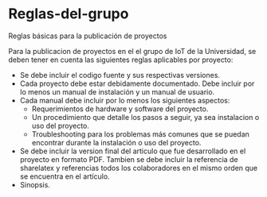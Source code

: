 # Reglas-del-grupo
Reglas básicas para la publicación de proyectos

Para la publicacion de proyectos en el el grupo de IoT de la Universidad, se deben tener en cuenta las siguientes reglas aplicables por proyecto:
  * Se debe incluir el codigo fuente y sus respectivas versiones.
  * Cada proyecto debe estar debidamente documentado. Debe incluir por lo menos un manual de instalación y un manual de usuario.
  * Cada manual debe incluir por lo menos los siguientes aspectos:
    * Requerimientos de hardware y software del proyecto.
    * Un procedimiento que detalle los pasos a seguir, ya sea instalacion o uso del proyecto.
    * Troubleshooting para los problemas más comunes que se puedan encontrar durante la instalación o uso del proyecto.  
  * Se debe incluir la version final del articulo que fue desarrollado en el proyecto en formato PDF. Tambien se debe incluir la referencia de sharelatex y referencias todos los colaboradores en el mismo orden que se encuentra en el artículo.
  * Sinopsis.
